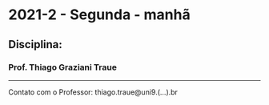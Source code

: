 # 2021-2 - Segunda - manhã
## Disciplina: 
### Prof. Thiago Graziani Traue

****


Contato com o Professor: thiago.traue@uni9.(...).br 
